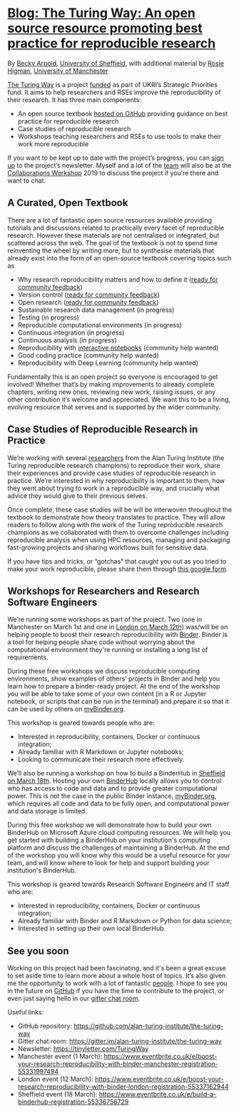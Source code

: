 # [Blog: The Turing Way: An open source resource promoting best practice for reproducible research](https://www.software.ac.uk/blog/2019-03-05-turing-way-open-source-resource-promoting-best-practice-reproducible-research)

By [Becky Arnold](https://software.ac.uk/about/fellows/becky-arnold?_ga=2.183212641.611590810.1551866598-1336468516.1531506806), [University of Sheffield](https://www.sheffield.ac.uk/), with additional material by [Rosie Higman](https://rosiehigman.wordpress.com/), [University of Manchester](https://www.manchester.ac.uk/)

[The Turing Way](https://www.turing.ac.uk/research/research-projects/turing-way-handbook-reproducible-data-science) is a project [funded](https://www.turing.ac.uk/news/alan-turing-institute-spearhead-new-cutting-edge-data-science-and-artificial-intelligence) as part of UKRI’s Strategic Priorities fund. It aims to help researchers and RSEs improve the reproducibility of their research. It has three main components:

- An open source textbook [hosted on GitHub](https://github.com/alan-turing-institute/the-turing-way) providing guidance on best practice for reproducible research
- Case studies of reproducible research
- Workshops teaching researchers and RSEs to use tools to make their work more reproducible

If you want to be kept up to date with the project’s progress, you can [sign up](https://tinyletter.com/TuringWay) to the project’s newsletter. Myself and a lot of the [team](https://github.com/alan-turing-institute/the-turing-way/blob/main/ways_of_working.md) will also be at the [Collaborations Workshop](https://www.software.ac.uk/cw19) 2019 to discuss the project if you’re there and want to chat.

## A Curated, Open Textbook

There are a lot of fantastic open source resources available providing tutorials and discussions related to practically every facet of reproducible research. However these materials are not centralised or integrated, but scattered across the web. The goal of the textbook is not to spend time reinventing the wheel by writing more, but to synthesise materials that already exist into the form of an open-source textbook covering topics such as

- Why research reproducibility matters and how to define it ([ready for community feedback](https://github.com/alan-turing-institute/the-turing-way/blob/main/chapters/reproducibility.md))
- Version control ([ready for community feedback](https://github.com/alan-turing-institute/the-turing-way/blob/main/chapters/version_control.md))
- Open research ([ready for community feedback](https://github.com/alan-turing-institute/the-turing-way/blob/main/chapters/open_research.md))
- Sustainable research data management (in progress)
- Testing (in progress)
- Reproducible computational environments (in progress)
- Continuous integration (in progress)
- Continuous analysis (in progress)
- Reproducibility with [interactive notebooks](https://jupyter.org/) (community help wanted)
- Good coding practice (community help wanted)
- Reproducibility with Deep Learning (community help wanted)

Fundamentally this is an open project so everyone is encouraged to get involved! Whether that’s by making improvements to already complete chapters, writing new ones, reviewing new work, raising issues, or any other contribution it’s welcome and appreciated. We want this to be a living, evolving resource that serves and is supported by the wider community.

## Case Studies of Reproducible Research in Practice

We’re working with several [researchers](https://github.com/alan-turing-institute/ReproducibleResearchResources#announcement-turing-reproducible-research-champions) from the Alan Turing Institute (the Turing reproducible research champions) to reproduce their work, share their experiences and provide case studies of reproducible research in practice. We’re interested in why reproducibility is important to them, how they went about trying to work in a reproducible way, and crucially what advice they would give to their previous selves.

Once complete, these case studies will be will be interwoven throughout the textbook to demonstrate how theory translates to practice. They will allow readers to follow along with the work of the Turing reproducible research champions as we collaborated with them to overcome challenges including reproducible analysis when using HPC resources, managing and packaging fast-growing projects and sharing workflows built for sensitive data.

If you have tips and tricks, or “gotchas” that caught you out as you tried to make your work reproducible, please share them through [this google form](https://docs.google.com/forms/d/e/1FAIpQLSfcyYH_E03Y5zuBdwrikQP4QldqzKmD-aPngCKthdV9e9alaA/viewform).

## Workshops for Researchers and Research Software Engineers

We’re running some workshops as part of the project. Two (one in Manchester on March 1st and one in [London on March 12th](https://www.eventbrite.co.uk/e/boost-your-research-reproducibility-with-binder-london-registration-55337162944)) was/will be on helping people to boost their research reproducibility with [Binder](https://mybinder.readthedocs.io/en/latest/). Binder is a tool for helping people share code without worrying about the computational environment they're running or installing a long list of requirements.

During these free workshops we discuss reproducible computing environments, show examples of others’ projects in Binder and help you learn how to prepare a binder-ready project. At the end of the workshop you will be able to take some of your own content (in a R or Jupyter notebook, or scripts that can be run in the terminal) and prepare it so that it can be used by others on [myBinder.org](https://mybinder.org/).

This workshop is geared towards people who are:

- Interested in reproducibility, containers, Docker or continuous integration;
- Already familiar with R Markdown or Jupyter notebooks;
- Looking to communicate their research more effectively.

We’ll also be running a workshop on how to build a BinderHub in [Sheffield on March 18th](https://www.eventbrite.co.uk/e/build-a-binderhub-registration-55336756729). Hosting your own [BinderHub](https://binderhub.readthedocs.io/en/latest/) locally allows you to control who has access to code and data and to provide greater computational power. This is not the case in the public Binder instance, [myBinder.org](https://mybinder.org/), which requires all code and data to be fully open, and computational power and data storage is limited.

During this free workshop we will demonstrate how to build your own BinderHub on Microsoft Azure cloud computing resources. We will help you get started with building a BinderHub on your institution's computing platform and discuss the challenges of maintaining a BinderHub. At the end of the workshop you will know why this would be a useful resource for your team, and will know where to look for help and support building your institution's BinderHub.

This workshop is geared towards Research Software Engineers and IT staff who are:

- Interested in reproducibility, containers, Docker or continuous integration;
- Already familiar with Binder and R Markdown or Python for data science;
- Interested in setting up their own local BinderHub.


## See you soon

Working on this project had been fascinating, and it's been a great excuse to set aside time to learn more about a whole host of topics. It’s also given me the opportunity to work with a lot of fantastic [people](https://github.com/alan-turing-institute/the-turing-way/blob/main/humans.md). I hope to see you in the future on [GitHub](https://github.com/alan-turing-institute/the-turing-way) if you have the time to contribute to the project, or even just saying hello in our [gitter chat room](https://gitter.im/alan-turing-institute/the-turing-way).


Useful links:
- GitHub repository: https://github.com/alan-turing-institute/the-turing-way
- Gitter chat room: https://gitter.im/alan-turing-institute/the-turing-way
- Newsletter: https://tinyletter.com/TuringWay
- Manchester event (1 March): https://www.eventbrite.co.uk/e/boost-your-research-reproducibility-with-binder-manchester-registration-55331997494
- London event (12 March): https://www.eventbrite.co.uk/e/boost-your-research-reproducibility-with-binder-london-registration-55337162944
- Sheffield event (18 March): https://www.eventbrite.co.uk/e/build-a-binderhub-registration-55336756729
